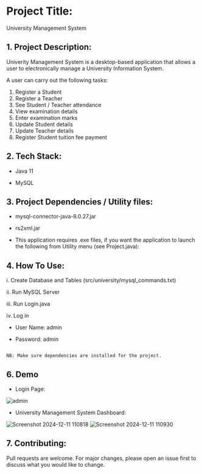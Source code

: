 # Project Title:


University Management System 


## 1. Project Description:

Univerity Management System is a desktop-based application that allows a user to electronically manage a University Information System.

A user can carry out the following tasks:

1. Register a Student
2. Register a Teacher
3. See Student / Teacher attendance 
4. View examination details
5. Enter examination marks
6. Update Student details
7. Update Teacher details
8. Register Student tuition fee payment 


## 2. Tech Stack:

- Java 11

- MySQL


## 3. Project Dependencies / Utility files:

- mysql-connector-java-8.0.27.jar
  
- rs2xml.jar

- This application requires .exe files, if you want the application to launch the following from Utility menu (see Project.java):


## 4. How To Use:

i. Create Database and Tables (src/university/mysql_commands.txt)

ii. Run MySQL Server

iii. Run Login.java

iv. Log in 

- User Name: admin

- Password: admin

```

NB: Make sure dependencies are installed for the project.
```


## 6. Demo

- Login Page:

![admin](https://github.com/user-attachments/assets/43c4f906-1fbb-4f3b-90fa-5599d8c59898)

- University Management System Dashboard:

![Screenshot 2024-12-11 110818](https://github.com/user-attachments/assets/07b893d5-2f26-4032-9595-96f646528701)
![Screenshot 2024-12-11 110930](https://github.com/user-attachments/assets/e3e9761a-2b08-469a-9ddc-19c433666ac2)


## 7. Contributing:

Pull requests are welcome. For major changes, please open an issue first to discuss what you would like to change.









